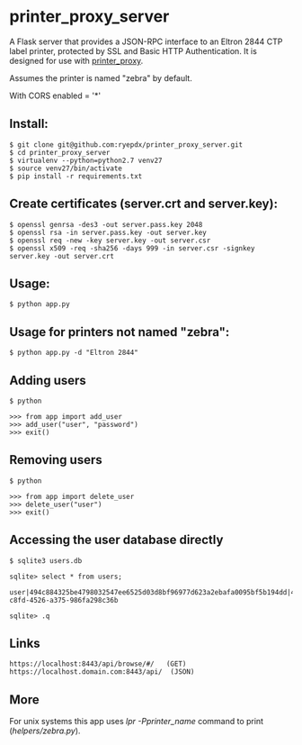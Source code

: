 # printer_proxy_server

A Flask server that provides a JSON-RPC interface to an Eltron 2844 CTP label printer, protected by SSL and Basic HTTP Authentication. It is designed for use with [printer_proxy](https://github.com/ryepdx/printer_proxy).

Assumes the printer is named "zebra" by default.

With CORS enabled = '*'


## Install:

    $ git clone git@github.com:ryepdx/printer_proxy_server.git
    $ cd printer_proxy_server
    $ virtualenv --python=python2.7 venv27
    $ source venv27/bin/activate
    $ pip install -r requirements.txt

## Create certificates (server.crt and server.key):

    $ openssl genrsa -des3 -out server.pass.key 2048
    $ openssl rsa -in server.pass.key -out server.key 
    $ openssl req -new -key server.key -out server.csr
    $ openssl x509 -req -sha256 -days 999 -in server.csr -signkey server.key -out server.crt

## Usage:

    $ python app.py

## Usage for printers not named "zebra":

    $ python app.py -d "Eltron 2844"

## Adding users

    $ python
    
    >>> from app import add_user
    >>> add_user("user", "password")
    >>> exit()

## Removing users

    $ python
    
    >>> from app import delete_user
    >>> delete_user("user")
    >>> exit()

## Accessing the user database directly

    $ sqlite3 users.db
    
    sqlite> select * from users;

    user|494c884325be4798032547ee6525d03d8bf96977d623a2ebafa0095bf5b194dd|4f1a6f06-c8fd-4526-a375-986fa298c36b

    sqlite> .q


## Links

    https://localhost:8443/api/browse/#/   (GET)
    https://localhost.domain.com:8443/api/  (JSON)

## More

For unix systems this app uses _lpr -Pprinter_name_ command to print (_helpers/zebra.py_).